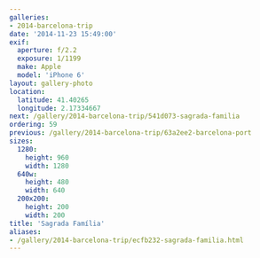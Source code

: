 ```yaml
---
galleries:
- 2014-barcelona-trip
date: '2014-11-23 15:49:00'
exif:
  aperture: f/2.2
  exposure: 1/1199
  make: Apple
  model: 'iPhone 6'
layout: gallery-photo
location:
  latitude: 41.40265
  longitude: 2.17334667
next: /gallery/2014-barcelona-trip/541d073-sagrada-familia
ordering: 59
previous: /gallery/2014-barcelona-trip/63a2ee2-barcelona-port
sizes:
  1280:
    height: 960
    width: 1280
  640w:
    height: 480
    width: 640
  200x200:
    height: 200
    width: 200
title: 'Sagrada Família'
aliases:
- /gallery/2014-barcelona-trip/ecfb232-sagrada-familia.html
---
```


